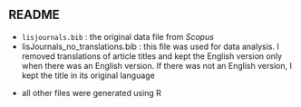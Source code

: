 ## README

- `lisjournals.bib` : the original data file from *Scopus*
- lisJournals_no_translations.bib : this file was used for data analysis. I removed translations of article titles and kept the English version only when there was an English version. If there was not an English version, I kept the title in its original language
* all other files were generated using R
